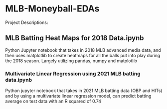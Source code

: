 # MLB-Moneyball-EDAs

Project Descriptions:

## MLB Batting Heat Maps for 2018 Data.ipynb

Python Jupyter notebook that takes in 2018 MLB advanced media data, and then uses matplotlib to create heatmaps for all the balls put into play during the 2018 season. Largely utilizing pandas, numpy and matplotlib

### Multivariate Linear Regression using 2021 MLB batting data.ipynb

Python jupyter notebook that takes in 2021 MLB batting data (OBP and HITs) and by using a multivariate linear regression model,    can predict batting average on test data with an R squared of 0.74


